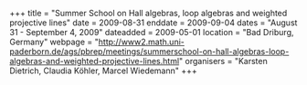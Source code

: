+++
title = "Summer School on Hall algebras, loop algebras and weighted projective lines"
date = 2009-08-31
enddate = 2009-09-04
dates = "August 31 - September 4, 2009"
dateadded = 2009-05-01
location = "Bad Driburg, Germany"
webpage = "http://www2.math.uni-paderborn.de/ags/pbrep/meetings/summerschool-on-hall-algebras-loop-algebras-and-weighted-projective-lines.html"
organisers = "Karsten Dietrich, Claudia Köhler, Marcel Wiedemann"
+++
